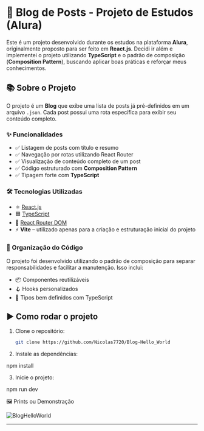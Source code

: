 # 📝 Blog de Posts - Projeto de Estudos (Alura)

Este é um projeto desenvolvido durante os estudos na plataforma **Alura**, originalmente proposto para ser feito em **React.js**. Decidi ir além e implementei o projeto utilizando **TypeScript** e o padrão de composição (**Composition Pattern**), buscando aplicar boas práticas e reforçar meus conhecimentos.

## 📚 Sobre o Projeto

O projeto é um **Blog** que exibe uma lista de posts já pré-definidos em um arquivo `.json`. Cada post possui uma rota específica para exibir seu conteúdo completo.

### ✨ Funcionalidades

- ✅ Listagem de posts com título e resumo  
- ✅ Navegação por rotas utilizando React Router  
- ✅ Visualização de conteúdo completo de um post  
- ✅ Código estruturado com **Composition Pattern**  
- ✅ Tipagem forte com **TypeScript**

### 🛠️ Tecnologias Utilizadas

- ⚛️ [React.js](https://reactjs.org/)
- 🟦 [TypeScript](https://www.typescriptlang.org/)
- 🔀 [React Router DOM](https://reactrouter.com/)
- ⚡ **Vite** – utilizado apenas para a criação e estruturação inicial do projeto

### 🧩 Organização do Código

O projeto foi desenvolvido utilizando o padrão de composição para separar responsabilidades e facilitar a manutenção. Isso inclui:

- 📦 Componentes reutilizáveis  
- 🪝 Hooks personalizados  
- 🧾 Tipos bem definidos com TypeScript

## ▶️ Como rodar o projeto

1. Clone o repositório:
   ```bash
   git clone https://github.com/Nicolas7720/Blog-Hello_World
2. Instale as dependências:

npm install


3. Inicie o projeto:

npm run dev

🖼️ Prints ou Demonstração

![BlogHelloWorld](https://github.com/user-attachments/assets/3ed8f49b-5a70-406d-aa5b-766827de46f1)



---
